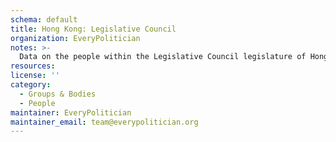 ```yaml
---
schema: default
title: Hong Kong: Legislative Council
organization: EveryPolitician
notes: >-
  Data on the people within the Legislative Council legislature of Hong Kong.
resources:
license: ''
category:
  - Groups & Bodies
  - People
maintainer: EveryPolitician
maintainer_email: team@everypolitician.org
---
```

